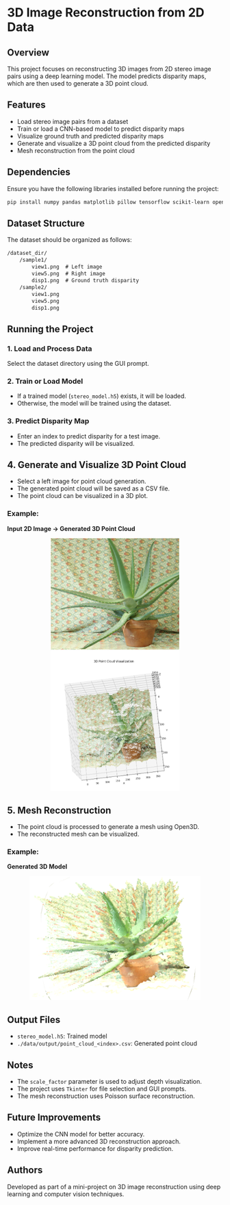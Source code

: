 # 3D Image Reconstruction from 2D Data

## Overview
This project focuses on reconstructing 3D images from 2D stereo image pairs using a deep learning model. The model predicts disparity maps, which are then used to generate a 3D point cloud.

## Features
- Load stereo image pairs from a dataset
- Train or load a CNN-based model to predict disparity maps
- Visualize ground truth and predicted disparity maps
- Generate and visualize a 3D point cloud from the predicted disparity
- Mesh reconstruction from the point cloud

## Dependencies
Ensure you have the following libraries installed before running the project:

```bash
pip install numpy pandas matplotlib pillow tensorflow scikit-learn open3d tkinter
```

## Dataset Structure
The dataset should be organized as follows:
```
/dataset_dir/
    /sample1/
        view1.png  # Left image
        view5.png  # Right image
        disp1.png  # Ground truth disparity
    /sample2/
        view1.png
        view5.png
        disp1.png
```

## Running the Project
### 1. Load and Process Data
Select the dataset directory using the GUI prompt.

### 2. Train or Load Model
- If a trained model (`stereo_model.h5`) exists, it will be loaded.
- Otherwise, the model will be trained using the dataset.

### 3. Predict Disparity Map
- Enter an index to predict disparity for a test image.
- The predicted disparity will be visualized.

## 4. Generate and Visualize 3D Point Cloud
- Select a left image for point cloud generation.
- The generated point cloud will be saved as a CSV file.
- The point cloud can be visualized in a 3D plot.

### Example:
**Input 2D Image → Generated 3D Point Cloud**
<p align="center">
  <img src="https://raw.githubusercontent.com/abhinav-ramola/3d_resconstruction_from_2d_data/main/view1.png" alt="Input 2D Image" width="300">
  <img src="https://raw.githubusercontent.com/abhinav-ramola/3d_resconstruction_from_2d_data/main/Point_Cloud.png" alt="Generated Point Cloud" width="300">
</p>

## 5. Mesh Reconstruction
- The point cloud is processed to generate a mesh using Open3D.
- The reconstructed mesh can be visualized.

### Example:
**Generated 3D Model**
<p align="center">
  <img src="https://raw.githubusercontent.com/abhinav-ramola/3d_resconstruction_from_2d_data/main/3d.png" alt="3D Model Output" width="400">
</p>


## Output Files
- `stereo_model.h5`: Trained model
- `./data/output/point_cloud_<index>.csv`: Generated point cloud

## Notes
- The `scale_factor` parameter is used to adjust depth visualization.
- The project uses `Tkinter` for file selection and GUI prompts.
- The mesh reconstruction uses Poisson surface reconstruction.

## Future Improvements
- Optimize the CNN model for better accuracy.
- Implement a more advanced 3D reconstruction approach.
- Improve real-time performance for disparity prediction.

## Authors
Developed as part of a mini-project on 3D image reconstruction using deep learning and computer vision techniques.


